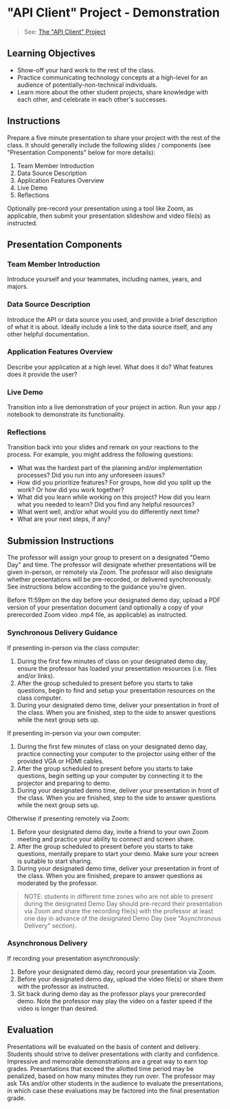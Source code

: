 # "API Client" Project - Demonstration

> See: [The "API Client" Project](README.md)

## Learning Objectives

  + Show-off your hard work to the rest of the class.
  + Practice communicating technology concepts at a high-level for an audience of potentially-non-technical individuals.
  + Learn more about the other student projects, share knowledge with each other, and celebrate in each other's successes.

## Instructions

Prepare a five minute presentation to share your project with the rest of the class. It should generally include the following slides / components (see "Presentation Components" below for more details):

  1. Team Member Introduction
  2. Data Source Description
  3. Application Features Overview
  4. Live Demo
  5. Reflections

Optionally pre-record your presentation using a tool like Zoom, as applicable, then submit your presentation slideshow and video file(s) as instructed.

## Presentation Components

### Team Member Introduction

Introduce yourself and your teammates, including names, years, and majors.

### Data Source Description

Introduce the API or data source you used, and provide a brief description of what it is about. Ideally include a link to the data source itself, and any other helpful documentation.

### Application Features Overview

Describe your application at a high level. What does it do? What features does it provide the user?

### Live Demo

Transition into a live demonstration of your project in action. Run your app / notebook to demonstrate its functionality.

### Reflections

Transition back into your slides and remark on your reactions to the process. For example, you might address the following questions:

  + What was the hardest part of the planning and/or implementation processes? Did you run into any unforeseen issues?
  + How did you prioritize features? For groups, how did you split up the work? Or how did you work together?
  + What did you learn while working on this project? How did you learn what you needed to learn? Did you find any helpful resources?
  + What went well, and/or what would you do differently next time?
  + What are your next steps, if any?

## Submission Instructions

The professor will assign your group to present on a designated "Demo Day" and time. The professor will designate whether presentations will be given in-person, or remotely via Zoom. The professor will also designate whether presentations will be pre-recorded, or delivered synchronously. See instructions below according to the guidance you're given.

Before 11:59pm on the day before your designated demo day, upload a PDF version of your presentation document (and optionally a copy of your prerecorded Zoom video .mp4 file, as applicable) as instructed.


### Synchronous Delivery Guidance

If presenting in-person via the class computer:

  1. During the first few minutes of class on your designated demo day, ensure the professor has loaded your presentation resources (i.e. files and/or links).
  2. After the group scheduled to present before you starts to take questions, begin to find and setup your presentation resources on the class computer.
  3. During your designated demo time, deliver your presentation in front of the class. When you are finished, step to the side to answer questions while the next group sets up.


If presenting in-person via your own computer:

  1. During the first few minutes of class on your designated demo day, practice connecting your computer to the projector using either of the provided VGA or HDMI cables.
  2. After the group scheduled to present before you starts to take questions, begin setting up your computer by connecting it to the projector and preparing to demo.
  3. During your designated demo time, deliver your presentation in front of the class. When you are finished, step to the side to answer questions while the next group sets up.

Otherwise if presenting remotely via Zoom:

  1. Before your designated demo day, invite a friend to your own Zoom meeting and practice your ability to connect and screen share.
  2. After the group scheduled to present before you starts to take questions, mentally prepare to start your demo. Make sure your screen is suitable to start sharing.
  3. During your designated demo time, deliver your presentation in front of the class. When you are finished, prepare to answer questions as moderated by the professor.

> NOTE: students in different time zones who are not able to present during the designated Demo Day should pre-record their presentation via Zoom and share the recording file(s) with the professor at least one day in advance of the designated Demo Day (see "Asynchronous Delivery" section).

### Asynchronous Delivery

If recording your presentation asynchronously:

  1. Before your designated demo day, record your presentation via Zoom.
  2. Before your designated demo day, upload the video file(s) or share them with the professor as instructed.
  3. Sit back during demo day as the professor plays your prerecorded demo. Note the professor may play the video on a faster speed if the video is longer than desired.


## Evaluation

Presentations will be evaluated on the basis of content and delivery. Students should strive to deliver presentations with clarity and confidence. Impressive and memorable demonstrations are a great way to earn top grades. Presentations that exceed the allotted time period may be penalized, based on how many minutes they run over. The professor may ask TAs and/or other students in the audience to evaluate the presentations, in which case these evaluations may be factored into the final presentation grade.
